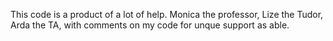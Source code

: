 This code is a product of a lot of help. 
Monica the professor, Lize the Tudor, Arda the TA, with comments on my code for unque support as able. 

